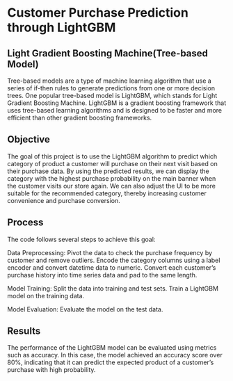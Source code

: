 # Customer Purchase Prediction through LightGBM
## Light Gradient Boosting Machine(Tree-based Model)
Tree-based models are a type of machine learning algorithm that use a series of if-then rules to generate predictions from one or more decision trees. One popular tree-based model is LightGBM, which stands for Light Gradient Boosting Machine. LightGBM is a gradient boosting framework that uses tree-based learning algorithms and is designed to be faster and more efficient than other gradient boosting frameworks.

## Objective
The goal of this project is to use the LightGBM algorithm to predict which category of product a customer will purchase on their next visit based on their purchase data. By using the predicted results, we can display the category with the highest purchase probability on the main banner when the customer visits our store again. We can also adjust the UI to be more suitable for the recommended category, thereby increasing customer convenience and purchase conversion.

## Process
The code follows several steps to achieve this goal:

Data Preprocessing: Pivot the data to check the purchase frequency by customer and remove outliers. Encode the category columns using a label encoder and convert datetime data to numeric. Convert each customer’s purchase history into time series data and pad to the same length.

Model Training: Split the data into training and test sets. Train a LightGBM model on the training data.

Model Evaluation: Evaluate the model on the test data. 

## Results
The performance of the LightGBM model can be evaluated using metrics such as accuracy. In this case, the model achieved an accuracy score over 80%, indicating that it can predict the expected product of a customer’s purchase with high probability. 
